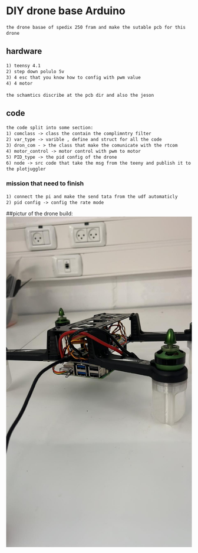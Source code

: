 # DIY drone base Arduino
    the drone basae of spedix 250 fram and make the sutable pcb for this drone 

 ## hardware
    1) teensy 4.1 
    2) step down polulo 5v 
    3) 4 esc that you know how to config with pwm value 
    4) 4 motor 

    the schamtics discribe at the pcb dir and also the jeson 

## code 
    the code split into some section:
    1) comclass -> class the contain the complimntry filter 
    2) var_type -> varible , define and struct for all the code  
    3) dron_com - > the class that make the comunicate with the rtcom 
    4) motor_control -> motor control with pwm to motor 
    5) PID_type -> the pid config of the drone 
    6) node -> src code that take the msg from the teeny and publish it to the plotjuggler 




### mission that need to finish 
    1) connect the pi and make the send tata from the udf automaticly 
    2) pid config -> config the rate mode 


##pictur of the drone build:
![alt text](picture/build_drone.png)



